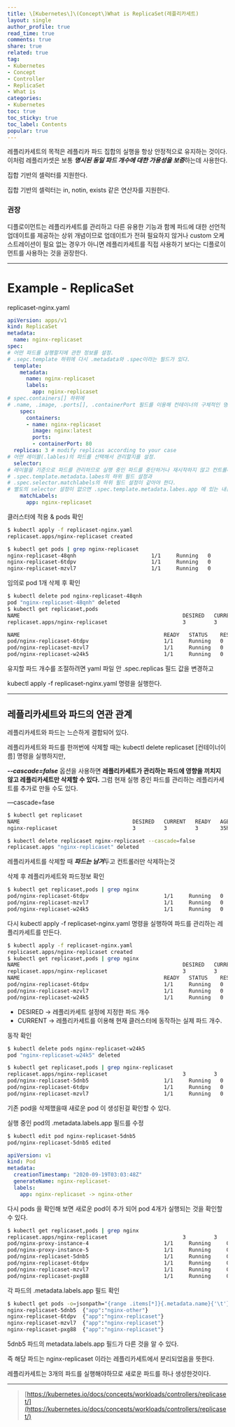 ```yaml
---
title: \[Kubernetes\]\(Concept\)What is ReplicaSet(레플리카세트)
layout: single
author_profile: true
read_time: true
comments: true
share: true
related: true
tag:
- Kubernetes
- Concept
- Controller 
- ReplicaSet
- What is
categories:
- Kubernetes
toc: true
toc_sticky: true
toc_label: Contents
popular: true
---
```

레플리카세트의 목적은 레플리카 파드 집합의 실행을 항상 안정적으로 유지하는 것이다. 이처럼 레플리카셋은 보통 ***명시된 동일 파드 개수에 대한 가용성을 보증***하는데 사용한다.

집합 기반의 셀럭터를 지원한다. 

집합 기반의 셀럭터는 in, notin, exists 같은 연산자를 지원한다.

### 권장

디플로이먼트는 레플리카세트를 관리하고 다른 유용한 기능과 함께 파드에 대한 선언적 업데이트를 제공하는 상위 개념이므로 업데이트가 전혀 필요하지 않거나 custom 오케스트레이션이 필요 없는 경우가 아니면 레플리카세트를 직접 사용하기 보다는 디플로이먼트를 사용하는 것을 권장한다.

---

# Example - ReplicaSet

replicaset-nginx.yaml

```yaml
apiVersion: apps/v1
kind: ReplicaSet
metadata:
  name: nginx-replicaset
spec:
# 어떤 파드를 실행할지에 관한 정보를 설정. 
# .sepc.template 하위에 다시 .metadata와 .spec이라는 필드가 있다.
  template:
    metadata:
      name: nginx-replicaset
      labels:
        app: nginx-replicaset
# spec.containers[] 하위에 
# .name, .image, .ports[], .containerPort 필드를 이용해 컨테이너의 구체적인 명세를 설정한다.
    spec:
      containers:
      - name: nginx-replicaset
        image: nginx:latest
        ports:
        - containerPort: 80
  replicas: 3 # modify replicas according to your case
# 어떤 레이블(.lables)의 파드를 선택해서 관리할지를 설정.
  selector: 
# 레이블을 기준으로 파드를 관리하므로 실행 중인 파드를 중단하거나 재시작하지 않고 컨트롤러가 관리하는 파드를 변경할 수 있다.
# .spec.template.metadata.labes의 하위 필드 설정과 
# .spec.selector.matchlabels의 하위 필드 설정이 같아야 한다.
# 별도의 selector 설정이 없으면 .spec.template.metadata.labes.app 에 있는 내용을 기본값으로 설정한다.
    matchLabels:
      app: nginx-replicaset
```

클러스터에 적용 & pods 확인

```bash
$ kubectl apply -f replicaset-nginx.yaml
replicaset.apps/nginx-replicaset created

$ kubectl get pods | grep nginx-replicaset
nginx-replicaset-48qnh                        1/1     Running   0          44s
nginx-replicaset-6tdpv                        1/1     Running   0          44s
nginx-replicaset-mzvl7                        1/1     Running   0          44s
```

임의로 pod 1개 삭제 후 확인

```bash
$ kubectl delete pod nginx-replicaset-48qnh
pod "nginx-replicaset-48qnh" deleted
$ kubectl get replicaset,pods
NAME                                                    DESIRED   CURRENT   READY   AGE
replicaset.apps/nginx-replicaset                        3         3         3       4m59s

NAME                                              READY   STATUS    RESTARTS   AGE
pod/nginx-replicaset-6tdpv                        1/1     Running   0          4m59s
pod/nginx-replicaset-mzvl7                        1/1     Running   0          4m59s
pod/nginx-replicaset-w24k5                        1/1     Running   0          2m48s

```

유지할 파드 개수를 조절하려면 yaml 파일 안 .spec.replicas 필드 값을 변경하고

kubectl apply -f replicaset-nginx.yaml 명령을 실행한다.

---

## 레플리카세트와 파드의 연관 관계

레플리카세트와 파드는 느슨하게 결합되어 있다. 

레플리카세트와 파드를 한꺼번에 삭제할 때는 kubectl delete replicaset [컨테이너이름] 명령을 실행하지만,

***--cascade=false*** 옵션을 사용하면 **레플리카세트가 관리하는 파드에 영향을 끼치지 않고 레플리카세트만 삭제할 수 있다.** 그럼 현재 실행 중인 파드를 관리하는 레플리카세트를 추가로 만들 수도 있다.

—cascade=fase

```bash
$ kubectl get replicaset
NAME                                    DESIRED   CURRENT   READY   AGE
nginx-replicaset                        3         3         3       35h

$ kubectl delete replicaset nginx-replicaset --cascade=false
replicaset.apps "nginx-replicaset" deleted
```

레플리카세트를 삭제할 때 ***파드는 남겨***두고 컨트롤러만 삭제하는것

삭제 후 레플리카세트와 파드정보 확인

```bash
$ kubectl get replicaset,pods | grep nginx
pod/nginx-replicaset-6tdpv                        1/1     Running   0          35h
pod/nginx-replicaset-mzvl7                        1/1     Running   0          35h
pod/nginx-replicaset-w24k5                        1/1     Running   0          35h
```

다시 kubectl apply -f replicaset-nginx.yaml 명령을 실행하여 파드를 관리하는 레플리카세트를 만든다.

```bash
$ kubectl apply -f replicaset-nginx.yaml
replicaset.apps/nginx-replicaset created
$ kubectl get replicaset,pods | grep nginx
NAME                                                    DESIRED   CURRENT   READY   AGE
replicaset.apps/nginx-replicaset                        3         3         3       22s
NAME                                              READY   STATUS    RESTARTS   AGE
pod/nginx-replicaset-6tdpv                        1/1     Running   0          35h
pod/nginx-replicaset-mzvl7                        1/1     Running   0          35h
pod/nginx-replicaset-w24k5                        1/1     Running   0          35h
```

- DESIRED → 레플리카세트 설정에 지정한 파드 개수
- CURRENT → 레플리카세트를 이용해 현재 클러스터에 동작하는 실제 파드 개수.

동작 확인

```bash
$ kubectl delete pods nginx-replicaset-w24k5
pod "nginx-replicaset-w24k5" deleted

$ kubectl get replicaset,pods | grep nginx-replicaset
replicaset.apps/nginx-replicaset                        3         3         3       4m47s
pod/nginx-replicaset-5dnb5                        1/1     Running   0          25s
pod/nginx-replicaset-6tdpv                        1/1     Running   0          35h
pod/nginx-replicaset-mzvl7                        1/1     Running   0          35h
```

기존 pod을 삭제했을때 새로운 pod 이 생성된걸 확인할 수 있다.

실행 중인 pod의 .metadata.labels.app 필드를 수정

```bash
$ kubectl edit pod nginx-replicaset-5dnb5
pod/nginx-replicaset-5dnb5 edited
```

```yaml
apiVersion: v1
kind: Pod
metadata:
  creationTimestamp: "2020-09-19T03:03:48Z"
  generateName: nginx-replicaset-
  labels:
    app: nginx-replicaset -> nginx-other
```

다시 pods 을 확인해 보면 새로운 pod이 추가 되어 pod 4개가 실행되는 것을 확인할 수 있다.

```bash
$ kubectl get replicaset,pods | grep nginx
replicaset.apps/nginx-replicaset                        3         3         3       12m
pod/nginx-proxy-instance-4                        1/1     Running     0          4d21h
pod/nginx-proxy-instance-5                        1/1     Running     0          4d21h
pod/nginx-replicaset-5dnb5                        1/1     Running     0          8m
pod/nginx-replicaset-6tdpv                        1/1     Running     0          35h
pod/nginx-replicaset-mzvl7                        1/1     Running     0          35h
pod/nginx-replicaset-pxg88                        1/1     Running     0          3m41s
```

각 파드의 .metadata.labels.app 필드 확인

```bash
$ kubectl get pods -o=jsonpath="{range .items[*]}{.metadata.name}{'\t'}{.metadata.labels}{'\n'}{end}" | grep nginx
nginx-replicaset-5dnb5	{"app":"nginx-other"}
nginx-replicaset-6tdpv	{"app":"nginx-replicaset"}
nginx-replicaset-mzvl7	{"app":"nginx-replicaset"}
nginx-replicaset-pxg88	{"app":"nginx-replicaset"}
```

5dnb5 파드의 metadata.labels.app 필드가 다른 것을 알 수 있다.

즉 해당 파드는 nginx-replicaset 이라는 레플리카세트에서 분리되었음을 뜻한다.

레플리카세트는 3개의 파드를 실행해야하므로 새로운 파드를 하나 생성한것이다.

---

> [https://kubernetes.io/docs/concepts/workloads/controllers/replicaset/](https://kubernetes.io/docs/concepts/workloads/controllers/replicaset/)
>